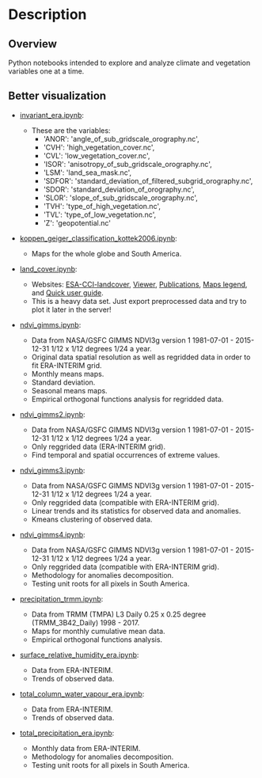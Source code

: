 # Description

## Overview

Python notebooks intended to explore and analyze climate and vegetation variables one at a time.

## Better visualization


- [invariant_era.ipynb](https://nbviewer.jupyter.org/github/SandroAlex/phd/blob/master/notebooks/single_variables/invariant_era.ipynb?flush_cache=true):
    - These are the variables:
        - 'ANOR': 'angle_of_sub_gridscale_orography.nc',
        - 'CVH': 'high_vegetation_cover.nc',
        - 'CVL': 'low_vegetation_cover.nc',
        - 'ISOR': 'anisotropy_of_sub_gridscale_orography.nc',
        - 'LSM': 'land_sea_mask.nc',
        - 'SDFOR': 'standard_deviation_of_filtered_subgrid_orography.nc',
        - 'SDOR': 'standard_deviation_of_orography.nc',
        - 'SLOR': 'slope_of_sub_gridscale_orography.nc',
        - 'TVH': 'type_of_high_vegetation.nc',
        - 'TVL': 'type_of_low_vegetation.nc',
        - 'Z': 'geopotential.nc'


- [koppen_geiger_classification_kottek2006.ipynb](https://nbviewer.jupyter.org/github/SandroAlex/phd/blob/master/notebooks/single_variables/koppen_geiger_classification_kottek2006.ipynb?flush_cache=true):
    - Maps for the whole globe and South America.


- [land_cover.ipynb](https://nbviewer.jupyter.org/github/SandroAlex/phd/blob/master/notebooks/single_variables/land_cover.ipynb?flush_cache=true):
    - Websites: [ESA-CCI-landcover](https://www.esa-landcover-cci.org/), [Viewer](https://maps.elie.ucl.ac.be/CCI/viewer/), [Publications](https://www.esa-landcover-cci.org/?q=node/184), [Maps legend](https://maps.elie.ucl.ac.be/CCI/viewer/download/CCI-LC_Maps_Legend.pdf), and [Quick user guide](https://maps.elie.ucl.ac.be/CCI/viewer/download/CCI-LC_Maps_Legend.pdf).
    - This is a heavy data set. Just export preprocessed data and try to plot it later in the server!


- [ndvi_gimms.ipynb](https://nbviewer.jupyter.org/github/SandroAlex/phd/blob/master/notebooks/single_variables/ndvi_gimms.ipynb?flush_cache=true): 
    - Data from NASA/GSFC GIMMS NDVI3g version 1 1981-07-01 - 2015-12-31 1/12 x 1/12 degrees 1/24 a year.
    - Original data spatial resolution as well as regridded data in order to fit ERA-INTERIM grid.
    - Monthly means maps.
    - Standard deviation.
    - Seasonal means maps.
    - Empirical orthogonal functions analysis for regridded data.


- [ndvi_gimms2.ipynb](https://nbviewer.jupyter.org/github/SandroAlex/phd/blob/master/notebooks/single_variables/ndvi_gimms2.ipynb?flush_cache=true): 
    - Data from NASA/GSFC GIMMS NDVI3g version 1 1981-07-01 - 2015-12-31 1/12 x 1/12 degrees 1/24 a year.
    - Only reggrided data (ERA-INTERIM grid).
    - Find temporal and spatial occurrences of extreme values.


- [ndvi_gimms3.ipynb](https://nbviewer.jupyter.org/github/SandroAlex/phd/blob/master/notebooks/single_variables/ndvi_gimms3.ipynb?flush_cache=true):
    - Data from NASA/GSFC GIMMS NDVI3g version 1 1981-07-01 - 2015-12-31 1/12 x 1/12 degrees 1/24 a year.
    - Only reggrided data (compatible with ERA-INTERIM grid).
    - Linear trends and its statistics for observed data and anomalies.
    - Kmeans clustering of observed data.


- [ndvi_gimms4.ipynb](https://nbviewer.jupyter.org/github/SandroAlex/phd/blob/master/notebooks/single_variables/ndvi_gimms4.ipynb?flush_cache=true):
    - Data from NASA/GSFC GIMMS NDVI3g version 1 1981-07-01 - 2015-12-31 1/12 x 1/12 degrees 1/24 a year.
    - Only reggrided data (compatible with ERA-INTERIM grid).
    - Methodology for anomalies decomposition.
    - Testing unit roots for all pixels in South America.


- [precipitation_trmm.ipynb](https://nbviewer.jupyter.org/github/SandroAlex/phd/blob/master/notebooks/single_variables/precipitation_trmm.ipynb?flush_cache=true): 
    - Data from TRMM (TMPA) L3 Daily 0.25 x 0.25 degree (TRMM_3B42_Daily) 1998 - 2017.
    - Maps for monthly cumulative mean data.
    - Empirical orthogonal functions analysis.


- [surface_relative_humidity_era.ipynb](https://nbviewer.jupyter.org/github/SandroAlex/phd/blob/master/notebooks/single_variables/surface_relative_humidity_era.ipynb?flush_cache=true): 
    - Data from ERA-INTERIM.
    - Trends of observed data.


- [total_column_water_vapour_era.ipynb](https://nbviewer.jupyter.org/github/SandroAlex/phd/blob/master/notebooks/single_variables/total_column_water_vapour_era.ipynb?flush_cache=true): 
    - Data from ERA-INTERIM.
    - Trends of observed data.


- [total_precipitation_era.ipynb](https://nbviewer.jupyter.org/github/SandroAlex/phd/blob/master/notebooks/single_variables/total_precipitation_era.ipynb?flush_cache=true): 
    - Monthly data from ERA-INTERIM.
    - Methodology for anomalies decomposition.
    - Testing unit roots for all pixels in South America.